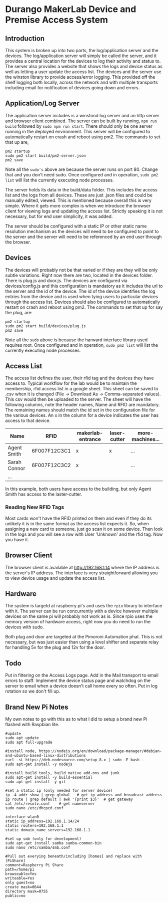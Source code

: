 # Durango MakerLab Device and Premise Access System

## Introduction
This system is broken up into two parts, the log/application server and the devices.  The log/application server will simply be called the server, and it provides a central location for the devices to log their activity and status to.  The server also provides a website that shows the logs and device status as well as letting a user update the access list.  The devices and the server use the winston library to provide access/error logging.  This provided off the shelf logging both locally, across the network and with multiple transports including email for notification of devices going down and errors.

## Application/Log Server
The application server includes is a winstond log server and an http server and browser client combined.  The server can be built by running, `npm run build` followed by `sudo npm run start`.  There should only be one server running in the deployed environment.  This server will be configured to automatically restart on crash and reboot using pm2.  The commands to set that up are, 

```
pm2 startup
sudo pm2 start build/pm2-server.json
pm2 save
```

Note all the `sudo's` above are because the server runs on port 80.  Change that and you don't need sudo.  Once configured and in operation, `sudo pm2 list` will list the currently executing node processes.

The server holds its data in the build/data folder.  This includes the access list and the logs from all devices.  These are just .json files and could be manually edited, viewed.  This is mentioned because overall this is very simple.  Where it gets more complex is when we introduce the browser client for viewing logs and updating the access list.  Strictly speaking it is not necessary, but for end user simplicity, it was added.

The server should be configured with a static IP or other static name resolution mechanism as the devices will need to be configured to point to the server and the server will need to be referenced by an end user through the browser.

## Devices
The devices will probably not be that varied or if they are they will be only subtle variations.  Right now there are two, located in the devices folder.  There is plug.js and door.js.  The devices are configured via devices/config.js and this configuration is mandatory as it includes the url to the server and the id of the device.  The id of the device identifies the log entries from the device and is used when tying users to particular devices through the access list.  Devices should also be configured to automatically restart on crash and reboot using pm2.  The commands to set that up for say the plug, are:

```
pm2 startup
sudo pm2 start build/devices/plug.js
pm2 save
```
Note all the `sudo` above is because the harward interface library used requires root.  Once configured and in operation, `sudo pm2 list` will list the currently executing node processes.

## Access List
The access list defines the user, their rfid tag and the devices they have access to.  Typical workflow for the lab would be to maintain the membership, rfid access list in a google sheet.  This sheet can be saved to .csv when it is changed (File -> Download As -> Comma-separated values).  This csv would then be uploaded to the server.  The sheet will have the following columns, note the header names, Name and RFID are mandatory.  The remaining names should match the id set in the configuration file for the various devices.  An x in the column for a device indicates the user has access to that device.

Name | RFID | makerlab-entrance | laser-cutter | more-machines...
---- | ---- | ----------------- | ------------ | ----------------
Agent Smith | 6F007F12C3C1 | x | x | ...
Sarah Connor | 6F007F12C3C2 | x |  | ...
... | | | 

In this example, both users have access to the building, but only Agent Smith has access to the laster-cutter.

### Reading New RFID Tags 
Most cards won't have the RFID printed on them and even if they do its unlikely it is in the same format as the access list expects it.  So, when assigning a new card to someone, just go scan it on some device.  Then look in the logs and you will see a row with User 'Unknown' and the rfid tag.  Now you have it.

## Browser Client
The browser client is available at http://192.168.1.14 where the IP address is the server's IP address.  The interface is very straightforward allowing you to view device usage and update the access list.  

## Hardware
The system is targetd at raspberry pi's and uses the `rpio` library to interface with it.  The server can be run concurrently with a device however multiple devices on the same pi will probably not work as is.  Since rpio uses the memory version of hardware access, right now you do need to run the devices with sudo.

Both plug and door are targeted at the Pimoroni Automation phat.  This is not necessary, but was just easier than using a level shifter and separate relay for handling 5v for the plug and 12v for the door.

## Todo
Put in filtering on the Access Logs page.
Add in the Mail transport to email errors to staff.
Implement the device status page and watchdog on the server to email when a device doesn't call home every so often.
Put in log rotation so we don't fill up.

## Brand New Pi Notes

My own notes to go with this as to what I did to setup a brand new Pi flashed with Raspbian lite.

```
#update
sudo apt update
sudo apt full-upgrade

#install node, https://nodejs.org/en/download/package-manager/#debian-and-ubuntu-based-linux-distributions
curl -sL https://deb.nodesource.com/setup_8.x | sudo -E bash -
sudo apt-get install -y nodejs

#install build tools, build native add-ons and junk
sudo apt-get install -y build-essential
sudo apt-get install -y git

#set a static ip (only needed for server device)
ip -4 addr show | grep global   # get ip address and broadcast address
ip route | grep default | awk '{print $3}'  # get gateway
cat /etc/resolv.conf    # get nameserver
sudo nano /etc/dhcpcd.conf

interface wlan0
static ip_address=192.168.1.14/24
static routers=192.168.1.1
static domain_name_servers=192.168.1.1

#set up smb (only for development)
sudo apt-get install samba samba-common-bin
sudo nano /etc/samba/smb.conf

#Pull out everying beneath/including [homes] and replace with
[PiShare]
comment=Raspberry Pi Share
path=/home/pi
browseable=Yes
writeable=Yes
only guest=no
create mask=0644
directory mask=0755
public=no
```